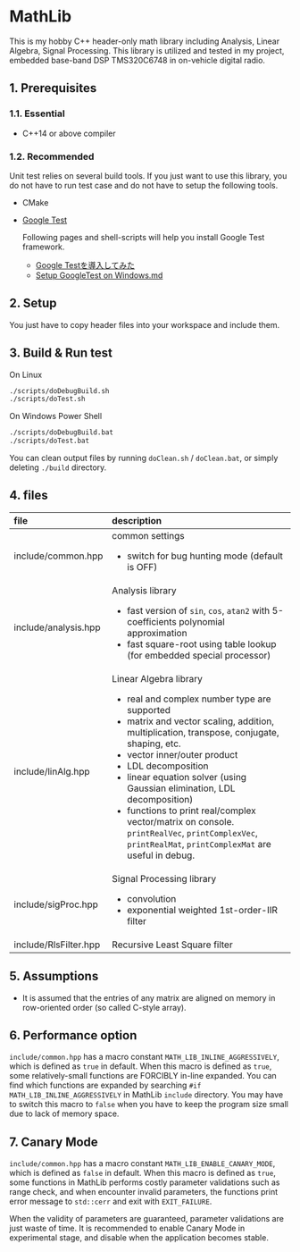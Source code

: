 # MathLib

This is my hobby C++ header-only math library including Analysis, Linear Algebra, Signal Processing.
This library is utilized and tested in my project, embedded base-band DSP TMS320C6748 in on-vehicle digital radio.

## 1. Prerequisites

### 1.1. Essential

* C++14 or above compiler

### 1.2. Recommended

Unit test relies on several build tools.
If you just want to use this library, you do not have to run test case and do not have to setup the following tools.

* CMake
* [Google Test](https://github.com/google/googletest)

  Following pages and shell-scripts will help you install Google Test framework.
  * [Google Testを導入してみた](https://qiita.com/y-vectorfield/items/6238cfd2d9c34aefe364)
  * [Setup GoogleTest on Windows.md](https://gist.github.com/motchy869/22d873415722a1c10bc77d3f761339dc)

## 2. Setup

You just have to copy header files into your workspace and include them.

## 3. Build & Run test

On Linux

```sh
./scripts/doDebugBuild.sh
./scripts/doTest.sh
```

On Windows Power Shell

```bat
./scripts/doDebugBuild.bat
./scripts/doTest.bat
```

You can clean output files by running `doClean.sh` / `doClean.bat`, or simply deleting `./build` directory.

## 4. files

|file|description|
|:---|:---|
|include/common.hpp|common settings<ul><li>switch for bug hunting mode (default is OFF)</li></ul>|
|include/analysis.hpp|Analysis library<ul><li>fast version of `sin`, `cos`, `atan2` with 5-coefficients polynomial approximation</li><li>fast square-root using table lookup (for embedded special processor)</li></ul>|
|include/linAlg.hpp|Linear Algebra library<ul><li>real and complex number type are supported</li><li>matrix and vector scaling, addition, multiplication, transpose, conjugate, shaping, etc.</li><li>vector inner/outer product</li><li>LDL decomposition</li><li>linear equation solver (using Gaussian elimination, LDL decomposition)</li><li>functions to print real/complex vector/matrix on console. `printRealVec`, `printComplexVec`, `printRealMat`, `printComplexMat` are useful in debug.</li></ul>|
|include/sigProc.hpp|Signal Processing library<ul><li>convolution</li><li>exponential weighted 1st-order-IIR filter</li></ul>|
|include/RlsFilter.hpp|Recursive Least Square filter|

## 5. Assumptions

* It is assumed that the entries of any matrix are aligned on memory in row-oriented order (so called C-style array).

## 6. Performance option

`include/common.hpp` has a macro constant `MATH_LIB_INLINE_AGGRESSIVELY`, which is defined as `true` in default.
When this macro is defined as `true`, some relatively-small functions are FORCIBLY in-line expanded.
You can find which functions are expanded by searching `#if MATH_LIB_INLINE_AGGRESSIVELY` in MathLib `include` directory.
You may have to switch this macro to `false` when you have to keep the program size small due to lack of memory space.

## 7. Canary Mode

`include/common.hpp` has a macro constant `MATH_LIB_ENABLE_CANARY_MODE`, which is defined as `false` in default.
When this macro is defined as `true`, some functions in MathLib performs costly parameter validations such as range check, and when encounter invalid parameters, the functions print error message to `std::cerr` and exit with `EXIT_FAILURE`.

When the validity of parameters are guaranteed, parameter validations are just waste of time.
It is recommended to enable Canary Mode in experimental stage, and disable when the application becomes stable.
